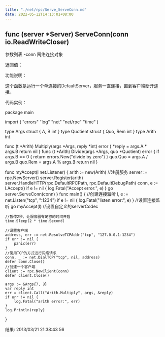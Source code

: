 ```yaml
---
title: "./net/rpc/Serve_ServeConn.md"
date: 2022-05-12T14:13:01+08:00
---
```

## func (server *Server) ServeConn(conn io.ReadWriteCloser)

参数列表
-conn 网络连接对象

返回值：


功能说明：

这个函数是运行一个单连接的DefaultServer，服务一直连接，直到客户端断开连接。

代码实例：

   package main

import (
    "errors"
    "log"
    "net"
    "net/rpc"
    "time"
)

type Args struct {
    A, B int
}
type Quotient struct {
    Quo, Rem int
}
type Arith int

func (t *Arith) Multiply(args *Args, reply *int) error {
    *reply = args.A * args.B
    return nil
}
func (t *Arith) Divide(args *Args, quo *Quotient) error {
    if args.B == 0 {
        return errors.New("divide by zero")
    }
    quo.Quo = args.A / args.B
    quo.Rem = args.A % args.B
    return nil
}

func myAccept(l net.Listener) {
    arith := new(Arith)
    //注册服务
    server := rpc.NewServer()
    server.Register(arith)
    server.HandleHTTP(rpc.DefaultRPCPath, rpc.DefaultDebugPath)
    conn, e := l.Accept()
    if e != nil {
        log.Fatal("Accept error:", e)
    }
    go server.ServeConn(conn)
}
func main() {
    //创建连接监听
    l, e := net.Listen("tcp", ":1234")
    if e != nil {
        log.Fatal("listen error:", e)
    }
    //设置连接监听
    go myAccept(l)
    //设置自定义的serverCodec

    //暂停2秒，让服务器有足够的时间开启
    time.Sleep(2 * time.Second)

    //设置客户端
    address, err := net.ResolveTCPAddr("tcp", "127.0.0.1:1234")
    if err != nil {
        panic(err)
    }
    //使用TCP的方式进行网络请求
    conn, _ := net.DialTCP("tcp", nil, address)
    defer conn.Close()
    //创建一个客户端
    client := rpc.NewClient(conn)
    defer client.Close()

    args := &Args{7, 8}
    var reply int
    err = client.Call("Arith.Multiply", args, &reply)
    if err != nil {
        log.Fatal("arith error:", err)
    }
    log.Println(reply)

}



结果:
   2013/03/21 21:38:43 56

